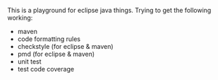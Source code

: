 This is a playground for eclipse java things.
Trying to get the following working:
- maven
- code formatting rules
- checkstyle (for eclipse & maven)
- pmd (for eclipse & maven)
- unit test
- test code coverage